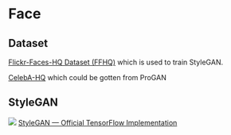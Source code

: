 # Face

## Dataset

[Flickr-Faces-HQ Dataset (FFHQ)](https://github.com/NVlabs/ffhq-dataset)
which is used to train StyleGAN.

[CelebA-HQ](https://github.com/tkarras/progressive_growing_of_gans) which could be gotten from ProGAN

## StyleGAN
![](https://github.com/NVlabs/stylegan/blob/master/stylegan-teaser.png)
[StyleGAN — Official TensorFlow Implementation](https://github.com/NVlabs/stylegan)
